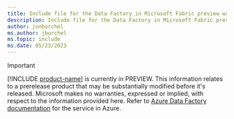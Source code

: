 ```yaml
---
title: Include file for the Data Factory in Microsoft Fabric preview warning
description: Include file for the Data Factory in Microsoft Fabric preview warning
author: jonburchel
ms.author: jburchel
ms.topic: include
ms.date: 05/23/2023
---
```

> [!IMPORTANT]
> [!INCLUDE [product-name](../../includes/product-name.md)] is currently in PREVIEW.
> This information relates to a prerelease product that may be substantially modified before it's released. Microsoft makes no warranties, expressed or implied, with respect to the information provided here. Refer to [Azure Data Factory documentation](/azure/data-factory/) for the service in Azure.